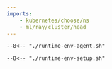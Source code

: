 ```yaml
---
imports:
    - kubernetes/choose/ns
    - ml/ray/cluster/head
---
```


```shell.async
--8<-- "./runtime-env-agent.sh"
```

```shell.async
--8<-- "./runtime-env-setup.sh"
```
